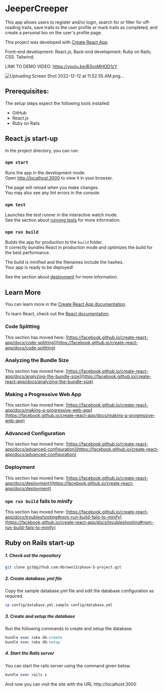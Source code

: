 # JeeperCreeper

This app allows users to register and/or login, search for or filter for off-roading trails, save trails to the user profile or mark trails as completed, and create a personal bio on the user's profile page.

This project was developed with [Create React App](https://github.com/facebook/create-react-app).

Front-end development: React.js;
Back-end development: Ruby on Rails;
CSS: Tailwind;

LINK TO DEMO VIDEO: https://youtu.be/B3yoMHOD1zY

![Uploading Screen Shot 2022-12-12 at 11.52.55 AM.png…]()


## Prerequisites:
The setup steps expect the following tools installed:
* GitHub
* React.js
* Ruby on Rails

## React.js start-up

In the project directory, you can run:

### `npm start`

Runs the app in the development mode.\
Open [http://localhost:3000](http://localhost:3000) to view it in your browser.

The page will reload when you make changes.\
You may also see any lint errors in the console.

### `npm test`

Launches the test runner in the interactive watch mode.\
See the section about [running tests](https://facebook.github.io/create-react-app/docs/running-tests) for more information.

### `npm run build`

Builds the app for production to the `build` folder.\
It correctly bundles React in production mode and optimizes the build for the best performance.

The build is minified and the filenames include the hashes.\
Your app is ready to be deployed!

See the section about [deployment](https://facebook.github.io/create-react-app/docs/deployment) for more information.


## Learn More

You can learn more in the [Create React App documentation](https://facebook.github.io/create-react-app/docs/getting-started).

To learn React, check out the [React documentation](https://reactjs.org/).

### Code Splitting

This section has moved here: [https://facebook.github.io/create-react-app/docs/code-splitting](https://facebook.github.io/create-react-app/docs/code-splitting)

### Analyzing the Bundle Size

This section has moved here: [https://facebook.github.io/create-react-app/docs/analyzing-the-bundle-size](https://facebook.github.io/create-react-app/docs/analyzing-the-bundle-size)

### Making a Progressive Web App

This section has moved here: [https://facebook.github.io/create-react-app/docs/making-a-progressive-web-app](https://facebook.github.io/create-react-app/docs/making-a-progressive-web-app)

### Advanced Configuration

This section has moved here: [https://facebook.github.io/create-react-app/docs/advanced-configuration](https://facebook.github.io/create-react-app/docs/advanced-configuration)

### Deployment

This section has moved here: [https://facebook.github.io/create-react-app/docs/deployment](https://facebook.github.io/create-react-app/docs/deployment)

### `npm run build` fails to minify

This section has moved here: [https://facebook.github.io/create-react-app/docs/troubleshooting#npm-run-build-fails-to-minify](https://facebook.github.io/create-react-app/docs/troubleshooting#npm-run-build-fails-to-minify)

## Ruby on Rails start-up

##### 1. Check out the repository

```bash
git clone git@github.com:dbrown13/phase-5-project.git
```

##### 2. Create database.yml file

Copy the sample database.yml file and edit the database configuration as required.

```bash
cp config/database.yml.sample config/database.yml
```

##### 3. Create and setup the database

Run the following commands to create and setup the database.

```ruby
bundle exec rake db:create
bundle exec rake db:setup
```

##### 4. Start the Rails server

You can start the rails server using the command given below.

```ruby
bundle exec rails s
```

And now you can visit the site with the URL http://localhost:3000
